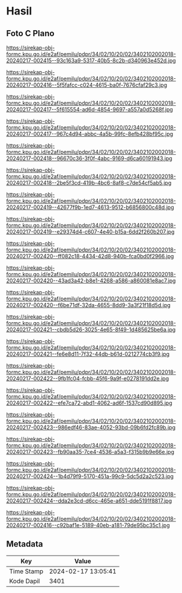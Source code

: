 # Hasil

## Foto C Plano

https://sirekap-obj-formc.kpu.go.id/e2af/pemilu/pdpr/34/02/10/20/02/3402102002018-20240217-002415--93c163a9-5317-40b5-8c2b-d340963e452d.jpg

https://sirekap-obj-formc.kpu.go.id/e2af/pemilu/pdpr/34/02/10/20/02/3402102002018-20240217-002416--5f5fafcc-c024-4615-ba0f-7676cfaf29c3.jpg

https://sirekap-obj-formc.kpu.go.id/e2af/pemilu/pdpr/34/02/10/20/02/3402102002018-20240217-002417--5f615554-ad6d-4854-9697-a557a0d5268f.jpg

https://sirekap-obj-formc.kpu.go.id/e2af/pemilu/pdpr/34/02/10/20/02/3402102002018-20240217-002417--967c4d94-abbc-4a5b-99fc-8efb428bf95c.jpg

https://sirekap-obj-formc.kpu.go.id/e2af/pemilu/pdpr/34/02/10/20/02/3402102002018-20240217-002418--96670c36-3f0f-4abc-9169-d6ca60191943.jpg

https://sirekap-obj-formc.kpu.go.id/e2af/pemilu/pdpr/34/02/10/20/02/3402102002018-20240217-002418--2be5f3cd-419b-4bc6-8af8-c7de54cf5ab5.jpg

https://sirekap-obj-formc.kpu.go.id/e2af/pemilu/pdpr/34/02/10/20/02/3402102002018-20240217-002419--42677f9b-1ed7-4613-9512-b6856800c48d.jpg

https://sirekap-obj-formc.kpu.go.id/e2af/pemilu/pdpr/34/02/10/20/02/3402102002018-20240217-002419--e29374d4-c607-4e40-b15a-6dd2f260b207.jpg

https://sirekap-obj-formc.kpu.go.id/e2af/pemilu/pdpr/34/02/10/20/02/3402102002018-20240217-002420--ff082c18-4434-42d8-940b-fca0bd0f2966.jpg

https://sirekap-obj-formc.kpu.go.id/e2af/pemilu/pdpr/34/02/10/20/02/3402102002018-20240217-002420--43ad3a42-b8e1-4268-a586-a860081e8ac7.jpg

https://sirekap-obj-formc.kpu.go.id/e2af/pemilu/pdpr/34/02/10/20/02/3402102002018-20240217-002420--f6be71df-32da-4655-8dd9-3a3f21f18d5d.jpg

https://sirekap-obj-formc.kpu.go.id/e2af/pemilu/pdpr/34/02/10/20/02/3402102002018-20240217-002421--cbdb5d26-3025-4e65-8f49-1d485625be6a.jpg

https://sirekap-obj-formc.kpu.go.id/e2af/pemilu/pdpr/34/02/10/20/02/3402102002018-20240217-002421--fe6e8d11-7f32-44db-b61d-0212774cb3f9.jpg

https://sirekap-obj-formc.kpu.go.id/e2af/pemilu/pdpr/34/02/10/20/02/3402102002018-20240217-002422--9fb1fc04-fcbb-45f6-9a9f-e0278191dd2e.jpg

https://sirekap-obj-formc.kpu.go.id/e2af/pemilu/pdpr/34/02/10/20/02/3402102002018-20240217-002422--efe7ca72-abd1-4062-ad6f-1537cd90d895.jpg

https://sirekap-obj-formc.kpu.go.id/e2af/pemilu/pdpr/34/02/10/20/02/3402102002018-20240217-002423--986edf46-83ae-4052-93bd-09b6fd2fc89b.jpg

https://sirekap-obj-formc.kpu.go.id/e2af/pemilu/pdpr/34/02/10/20/02/3402102002018-20240217-002423--fb90aa35-7ce4-4536-a5a3-f315b9b9e66e.jpg

https://sirekap-obj-formc.kpu.go.id/e2af/pemilu/pdpr/34/02/10/20/02/3402102002018-20240217-002424--1b4d79f9-5170-451a-99c9-5dc5d2a2c523.jpg

https://sirekap-obj-formc.kpu.go.id/e2af/pemilu/pdpr/34/02/10/20/02/3402102002018-20240217-002424--dda2e3cd-d6cc-465e-a651-dde5191f8817.jpg

https://sirekap-obj-formc.kpu.go.id/e2af/pemilu/pdpr/34/02/10/20/02/3402102002018-20240217-002416--c92baf1e-5189-40eb-a181-79de95bc35c1.jpg


## Metadata

| Key        | Value               |
| ---------- | ------------------- |
| Time Stamp | 2024-02-17 13:05:41 |
| Kode Dapil | 3401                |



